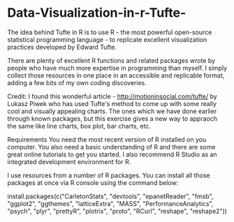 # Data-Visualization-in-r-Tufte-
The idea behind Tufte in R is to use R - the most powerful open-source statistical programming language - to replicate excellent visualization practices developed by Edward Tufte.

There are plenty of excellent R functions and related packages wrote by people who have much more expertise in programming than myself. I simply collect those resources in one place in an accessible and replicable format, adding a few bits of my own coding discoveries.


Credit: I found this wonderful article - http://motioninsocial.com/tufte/ by Lukasz Piwek who has used Tufte's method to come up with some really cool and visually appealing charts. The ones which we have done earlier through known packages, but this exercise gives a new way to appraoch the same like line charts, box plot, bar charts, etc.

Requirements
You need the most recent version of R installed on you computer. You also need a basic understanding of R and there are some great online tutorials to get you started. I also recommend R Studio as an integrated development environment for R.

I use resources from a number of R packages. You can install all those packages at once via R console using the command below:

install.packages(c("CarletonStats", "devtools", "epanetReader", "fmsb", "ggplot2", "ggthemes", 
                   "latticeExtra", "MASS", "PerformanceAnalytics", "psych", 
                   "plyr", "prettyR", "plotrix", "proto", "RCurl", "reshape", "reshape2"))
